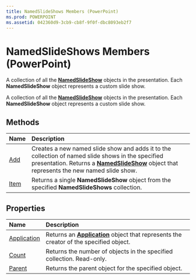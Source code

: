 ```yaml
---
title: NamedSlideShows Members (PowerPoint)
ms.prod: POWERPOINT
ms.assetid: 042360d9-3cb9-cb8f-9f0f-dbc8093eb2f7
---
```



# NamedSlideShows Members (PowerPoint)
A collection of all the  **[NamedSlideShow](namedslideshow-object-powerpoint.md)** objects in the presentation. Each **NamedSlideShow** object represents a custom slide show.

A collection of all the  **[NamedSlideShow](namedslideshow-object-powerpoint.md)** objects in the presentation. Each **NamedSlideShow** object represents a custom slide show.


## Methods



|**Name**|**Description**|
|:-----|:-----|
|[Add](namedslideshows-add-method-powerpoint.md)|Creates a new named slide show and adds it to the collection of named slide shows in the specified presentation. Returns a  **[NamedSlideShow](namedslideshow-object-powerpoint.md)** object that represents the new named slide show.|
|[Item](namedslideshows-item-method-powerpoint.md)|Returns a single  **NamedSlideShow** object from the specified **NamedSlideShows** collection.|

## Properties



|**Name**|**Description**|
|:-----|:-----|
|[Application](namedslideshows-application-property-powerpoint.md)|Returns an  **[Application](application-object-powerpoint.md)** object that represents the creator of the specified object.|
|[Count](namedslideshows-count-property-powerpoint.md)|Returns the number of objects in the specified collection. Read-only.|
|[Parent](namedslideshows-parent-property-powerpoint.md)|Returns the parent object for the specified object.|

